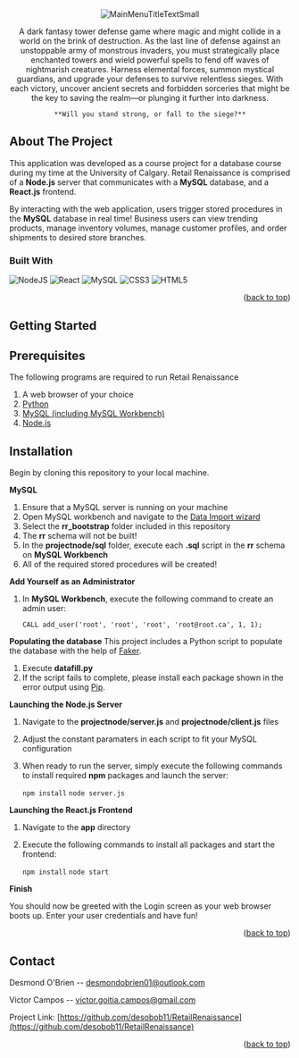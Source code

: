 
<a id="readme-top"></a>





<br />
<div align="center">
  <a href="https://github.com/NickSavino/SiegeAndSorcery">
  </a>
  
![MainMenuTitleTextSmall](https://github.com/user-attachments/assets/e5e457d8-465d-4e2f-8a58-461f43926e53)





  <p align="center">
A dark fantasy tower defense game where magic and might collide in a world on the brink of destruction. As the last line of defense against an unstoppable army of monstrous invaders, you must strategically place enchanted towers and wield powerful spells to fend off waves of nightmarish creatures. Harness elemental forces, summon mystical guardians, and upgrade your defenses to survive relentless sieges. With each victory, uncover ancient secrets and forbidden sorceries that might be the key to saving the realm—or plunging it further into darkness. 
    
    **Will you stand strong, or fall to the siege?**
  </p>
</div>





## About The Project

This application was developed as a course project for a database course during my time at the University of Calgary. Retail Renaissance is comprised of a **Node.js** server that communicates with a **MySQL** database, and a **React.js** frontend.

By interacting with the web application, users trigger stored procedures in the **MySQL** database in real time! Business users can view trending products, manage inventory volumes, manage customer profiles, and order shipments to desired store branches.

### Built With

![NodeJS](https://img.shields.io/badge/node.js-6DA55F?style=for-the-badge&logo=node.js&logoColor=white)
![React](https://img.shields.io/badge/react-%2320232a.svg?style=for-the-badge&logo=react&logoColor=%2361DAFB)
![MySQL](https://img.shields.io/badge/mysql-4479A1.svg?style=for-the-badge&logo=mysql&logoColor=white)
![CSS3](https://img.shields.io/badge/css3-%231572B6.svg?style=for-the-badge&logo=css3&logoColor=white)
![HTML5](https://img.shields.io/badge/html5-%23E34F26.svg?style=for-the-badge&logo=html5&logoColor=white)

<p align="right">(<a href="#readme-top">back to top</a>)</p>




## Getting Started


## Prerequisites

The following programs are required to run Retail Renaissance

1. A web browser of your choice
2. [Python](https://www.python.org/downloads/)
3. [MySQL (including MySQL Workbench)](https://dev.mysql.com/downloads/workbench/)
4. [Node.js](https://nodejs.org/en)

## Installation

Begin by cloning this repository to your local machine.

**MySQL**
1. Ensure that a MySQL server is running on your machine
2. Open MySQL workbench and navigate to the [Data Import wizard](https://dev.mysql.com/doc/workbench/en/wb-admin-export-import-management.html)
3. Select the **rr_bootstrap** folder included in this repository
4. The **rr** schema will not be built!
5. In the **projectnode/sql** folder, execute each **.sql** script in the **rr** schema on **MySQL Workbench**
6. All of the required stored procedures will be created!

**Add Yourself as an Administrator**
1. In **MySQL Workbench**, execute the following command to create an admin user:

    `CALL add_user('root', 'root', 'root', 'root@root.ca', 1, 1);`

**Populating the database**
This project includes a Python script to populate the database with the help of [Faker](https://faker.readthedocs.io/en/master/).
1. Execute **datafill.py**
2. If the script fails to complete, please install each package shown in the error output using [Pip](https://pypi.org/project/pip/).

**Launching the Node.js Server**
1. Navigate to the **projectnode/server.js** and **projectnode/client.js** files
2. Adjust the constant paramaters in each script to fit your MySQL configuration
3. When ready to run the server, simply execute the following commands to install required **npm** packages and launch the server:

    `npm install`
    `node server.js`

**Launching the React.js Frontend**
1. Navigate to the **app** directory
2. Execute the following commands to install all packages and start the frontend:

    `npm install`
    `node start`

**Finish**

You should now be greeted with the Login screen as your web browser boots up. Enter your user credentials and have fun!
<p align="right">(<a href="#readme-top">back to top</a>)</p>







## Contact

Desmond O'Brien -- desmondobrien01@outlook.com

Victor Campos -- victor.goitia.campos@gmail.com 


Project Link: [https://github.com/desobob11/RetailRenaissance](https://github.com/desobob11/RetailRenaissance)

<p align="right">(<a href="#readme-top">back to top</a>)</p>

